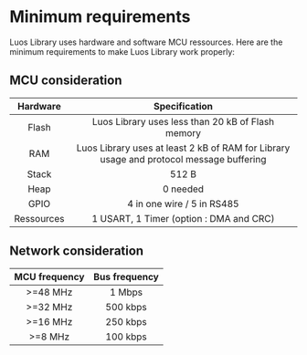 # Minimum requirements
Luos Library uses hardware and software MCU ressources. Here are the minimum requirements to make Luos Library work properly:

## MCU consideration
| Hardware | Specification |
| :---: | :---: |
| Flash | Luos Library uses less than 20 kB of Flash memory |
| RAM | Luos Library uses at least 2 kB of RAM for Library usage and protocol message buffering |
| Stack | 512 B |
| Heap | 0 needed |
| GPIO | 4 in one wire / 5 in RS485  |
| Ressources | 1 USART, 1 Timer (option : DMA and CRC)|

## Network consideration
| MCU frequency | Bus frequency |
| :---: | :---: |
| >=48 MHz | 1 Mbps |
| >=32 MHz | 500 kbps |
| >=16 MHz | 250 kbps |
| >=8 MHz | 100 kbps |

